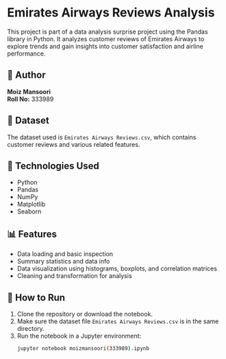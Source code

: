 # Emirates Airways Reviews Analysis

This project is part of a data analysis surprise project using the Pandas library in Python. It analyzes customer reviews of Emirates Airways to explore trends and gain insights into customer satisfaction and airline performance.

## 👤 Author
**Moiz Mansoori**  
**Roll No:** 333989

## 📁 Dataset
The dataset used is `Emirates Airways Reviews.csv`, which contains customer reviews and various related features.

## 🧰 Technologies Used
- Python
- Pandas
- NumPy
- Matplotlib
- Seaborn

## 📊 Features
- Data loading and basic inspection
- Summary statistics and data info
- Data visualization using histograms, boxplots, and correlation matrices
- Cleaning and transformation for analysis

## 🧪 How to Run
1. Clone the repository or download the notebook.
2. Make sure the dataset file `Emirates Airways Reviews.csv` is in the same directory.
3. Run the notebook in a Jupyter environment:
   ```bash
   jupyter notebook moizmansoori(333989).ipynb
